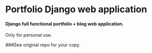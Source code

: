 # Portfolio Django web application
#### Django full functional portfolio + blog web application.

Only for personal use.

###See original repo for your copy.
